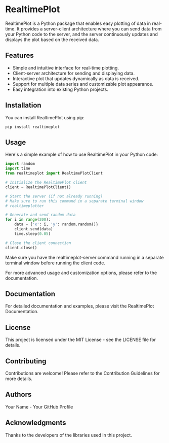 # RealtimePlot

RealtimePlot is a Python package that enables easy plotting of data in real-time. It provides a server-client architecture where you can send data from your Python code to the server, and the server continuously updates and displays the plot based on the received data.

## Features

- Simple and intuitive interface for real-time plotting.
- Client-server architecture for sending and displaying data.
- Interactive plot that updates dynamically as data is received.
- Support for multiple data series and customizable plot appearance.
- Easy integration into existing Python projects.

## Installation

You can install RealtimePlot using pip:

```shell
pip install realtimeplot
```

## Usage

Here's a simple example of how to use RealtimePlot in your Python code:

```Python
import random
import time
from realtimeplot import RealtimePlotClient

# Initialize the RealtimePlot client
client = RealtimePlotClient()

# Start the server (if not already running)
# Make sure to run this command in a separate terminal window
# realtimeplotter

# Generate and send random data
for i in range(200):
    data = {'x': i, 'y': random.random()}
    client.send(data)
    time.sleep(0.05)

# Close the client connection
client.close()
```

Make sure you have the realtimeplot-server command running in a separate terminal window before running the client code.

For more advanced usage and customization options, please refer to the documentation.

## Documentation

For detailed documentation and examples, please visit the RealtimePlot Documentation.

## License

This project is licensed under the MIT License - see the LICENSE file for details.

## Contributing

Contributions are welcome! Please refer to the Contribution Guidelines for more details.

## Authors

Your Name - Your GitHub Profile

## Acknowledgments

Thanks to the developers of the libraries used in this project.